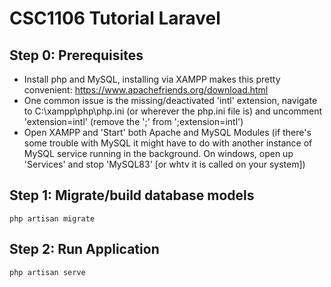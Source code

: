 # CSC1106 Tutorial Laravel 

## Step 0: Prerequisites
- Install php and MySQL, installing via XAMPP makes this pretty convenient: https://www.apachefriends.org/download.html
- One common issue is the missing/deactivated 'intl' extension, navigate to C:\xampp\php\php.ini (or wherever the php.ini file is) and uncomment 'extension=intl' (remove the ';' from ';extension=intl')
- Open XAMPP and 'Start' both Apache and MySQL Modules (if there's some trouble with MySQL it might have to do with another instance of MySQL service running in the background. On windows, open up 'Services' and stop 'MySQL83' [or whtv it is called on your system])

## Step 1: Migrate/build database models
```php artisan migrate```

## Step 2: Run Application
```php artisan serve```